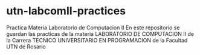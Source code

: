 # utn-labcomII-practices
Practica Materia Laboratorio de Computacion II
En este repositorio se guardan las practicas de la materia LABORATORIO DE COMPUTACION II de la Carrera TECNICO UNIVERSITARIO EN PROGRAMACION de la Facultad UTN de Rosario

